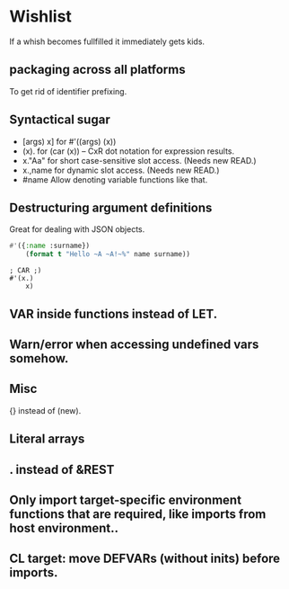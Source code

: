 # Wishlist

If a whish becomes fullfilled it immediately gets kids.

## packaging across all platforms

To get rid of identifier prefixing.

## Syntactical sugar

* [args) x] for #'((args) (x))
* (x).      for (car (x)) – CxR dot notation for expression results.
* x."Aa"    for short case-sensitive slot access. (Needs new READ.)
* x.,name   for dynamic slot access. (Needs new READ.)
* #name     Allow denoting variable functions like that.

## Destructuring argument definitions

Great for dealing with JSON objects.

```lisp
#'({:name :surname})
    (format t "Hello ~A ~A!~%" name surname))
```
```
; CAR ;)
#'(x.)
    x)
```

## VAR inside functions instead of LET.

## Warn/error when accessing undefined vars somehow.

## Misc

{} instead of (new).

## Literal arrays

## . instead of &REST

## Only import target-specific environment functions that are required, like imports from host environment..

## CL target: move DEFVARs (without inits) before imports.

